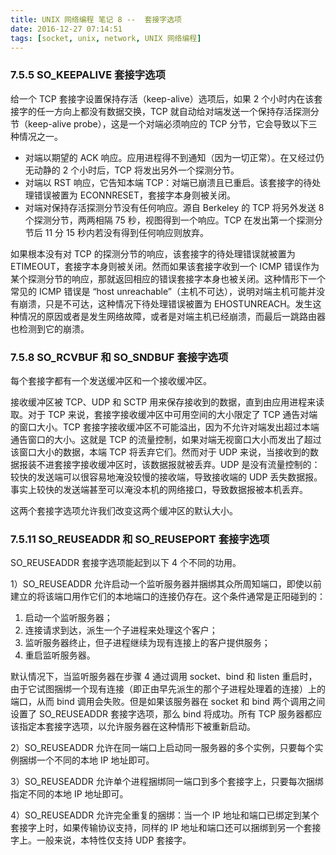 ```yaml
---
title: UNIX 网络编程 笔记 8 --  套接字选项
date: 2016-12-27 07:14:51
tags: [socket, unix, network, UNIX 网络编程]
---
```



### 7.5.5 SO_KEEPALIVE 套接字选项

给一个 TCP 套接字设置保持存活（keep-alive）选项后，如果 2 个小时内在该套接字的任一方向上都没有数据交换，TCP 就自动给对端发送一个保持存活探测分节（keep-alive probe），这是一个对端必须响应的 TCP 分节，它会导致以下三种情况之一。

* 对端以期望的 ACK 响应。应用进程得不到通知（因为一切正常）。在又经过仍无动静的 2 个小时后，TCP 将发出另外一个探测分节。
* 对端以 RST 响应，它告知本端 TCP：对端已崩溃且已重启。该套接字的待处理错误被置为 ECONNRESET，套接字本身则被关闭。
* 对端对保持存活探测分节没有任何响应。源自 Berkeley 的 TCP 将另外发送 8 个探测分节，两两相隔 75 秒，视图得到一个响应。TCP 在发出第一个探测分节后 11 分 15 秒内若没有得到任何响应则放弃。

如果根本没有对 TCP 的探测分节的响应，该套接字的待处理错误就被置为 ETIMEOUT，套接字本身则被关闭。然而如果该套接字收到一个 ICMP 错误作为某个探测分节的响应，那就返回相应的错误套接字本身也被关闭。这种情形下一个常见的 ICMP 错误是 “host unreachable”（主机不可达），说明对端主机可能并没有崩溃，只是不可达，这种情况下待处理错误被置为 EHOSTUNREACH。发生这种情况的原因或者是发生网络故障，或者是对端主机已经崩溃，而最后一跳路由器也检测到它的崩溃。

<!--more-->

### 7.5.8 SO_RCVBUF 和 SO_SNDBUF 套接字选项

每个套接字都有一个发送缓冲区和一个接收缓冲区。

接收缓冲区被 TCP、UDP 和 SCTP 用来保存接收到的数据，直到由应用进程来读取。对于 TCP 来说，套接字接收缓冲区中可用空间的大小限定了 TCP 通告对端的窗口大小。TCP 套接字接收缓冲区不可能溢出，因为不允许对端发出超过本端通告窗口的大小。这就是 TCP 的流量控制，如果对端无视窗口大小而发出了超过该窗口大小的数据，本端 TCP 将丢弃它们。然而对于 UDP 来说，当接收到的数据报装不进套接字接收缓冲区时，该数据报就被丢弃。UDP 是没有流量控制的：较快的发送端可以很容易地淹没较慢的接收端，导致接收端的 UDP 丢失数据报。事实上较快的发送端甚至可以淹没本机的网络接口，导致数据报被本机丢弃。

这两个套接字选项允许我们改变这两个缓冲区的默认大小。

### 7.5.11 SO_REUSEADDR 和 SO_REUSEPORT 套接字选项

SO_REUSEADDR 套接字选项能起到以下 4 个不同的功用。

1）SO_REUSEADDR 允许启动一个监听服务器并捆绑其众所周知端口，即使以前建立的将该端口用作它们的本地端口的连接仍存在。这个条件通常是正阳碰到的：

1. 启动一个监听服务器；
2. 连接请求到达，派生一个子进程来处理这个客户； 
3. 监听服务器终止，但子进程继续为现有连接上的客户提供服务；
4. 重启监听服务器。

默认情况下，当监听服务器在步骤 4 通过调用 socket、bind 和 listen 重启时，由于它试图捆绑一个现有连接（即正由早先派生的那个子进程处理着的连接）上的端口，从而 bind 调用会失败。但是如果该服务器在 socket 和 bind 两个调用之间设置了 SO_REUSEADDR 套接字选项，那么 bind 将成功。所有 TCP 服务器都应该指定本套接字选项，以允许服务器在这种情形下被重新启动。


2）SO_REUSEADDR 允许在同一端口上启动同一服务器的多个实例，只要每个实例捆绑一个不同的本地 IP 地址即可。

3）SO_REUSEADDR 允许单个进程捆绑同一端口到多个套接字上，只要每次捆绑指定不同的本地 IP 地址即可。

4）SO_REUSEADDR 允许完全重复的捆绑：当一个 IP 地址和端口已绑定到某个套接字上时，如果传输协议支持，同样的 IP 地址和端口还可以捆绑到另一个套接字上。一般来说，本特性仅支持 UDP 套接字。